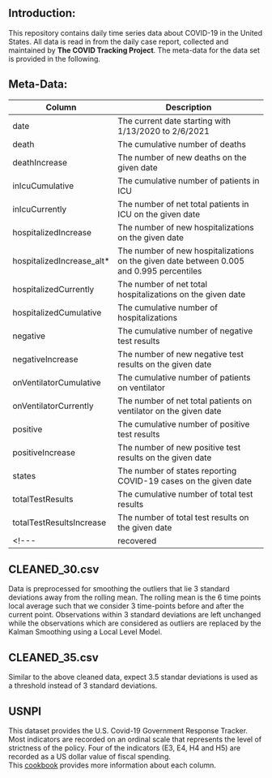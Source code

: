 ## Introduction:  

This repository contains daily time series data about COVID-19 in the United States. All data is read in from the daily case report, collected and maintained by **The COVID Tracking Project**. The meta-data for the data set is provided in the following.  

## Meta-Data:  

 

| Column                       | Description                                                                                        |
|------------------------------|----------------------------------------------------------------------------------------------------|
| date                         | The current date starting with 1/13/2020 to 2/6/2021                                              |
| death                        | The cumulative number of deaths                                                                    |
| deathIncrease                | The number of new deaths on the given date                                                         |
| inIcuCumulative              | The cumulative number of patients in ICU                                                           |
| inIcuCurrently               | The number of net total patients in ICU on the given date                                          |
| hospitalizedIncrease         | The number of new hospitalizations on the given date                                               |
| hospitalizedIncrease_alt*    | The number of new hospitalizations on the given date between 0.005 and 0.995 percentiles           |
| hospitalizedCurrently        | The number of net total hospitalizations on the given date                                         |
| hospitalizedCumulative       | The cumulative number of hospitalizations                                                          |
| negative                     | The cumulative number of negative test results                                                     |
| negativeIncrease             | The number of new negative test results on the given date                                          |
| onVentilatorCumulative       | The cumulative number of patients on ventilator                                                    |
| onVentilatorCurrently        | The number of net total patients on ventilator on the given date                                   |
| positive                     | The cumulative number of positive test results                                                     |
| positiveIncrease             | The number of new positive test results on the given date                                          |
| states                       | The number of states reporting COVID-19 cases on the given date                                    |
| totalTestResults             | The cumulative number of total test results                                                        |
| totalTestResultsIncrease     | The number of total test results on the given date                                                 |
<!---| recovered                    | The cumulative number of recovered cases                                                           |-->

<!---\*The values on dates 5/26/2020, 6/4/2020, 10/6/2020 and 10/23/2020 were imputed by the average values of before and after the dates.  -->

## CLEANED_30.csv
Data is preprocessed for smoothing the outliers that lie 3 standard deviations away from the rolling mean. 
The rolling mean is the 6 time points local average such that we consider 3 time-points before and after the current point.
Observations within 3 standard deviations are left unchanged while the observations which are considered as outliers are replaced by the Kalman Smoothing using a Local Level Model.

## CLEANED_35.csv
Similar to the above cleaned data, expect 3.5 standar deviations is used as a threshold instead of 3 standard deviations.

<!---## CLEANED_USCOVID_KF
Four values of deathIncrease, 24 values of hospitalizedIncrease, 0 values of hospitalizedCurrently, 19 values of negativeIncrease, 6 values of positiveIncrease, and 0 values of recovered are treated as missing values. The missing values are replaced by using Kalman smoothing. -->

<!---## USCOVID_BY_STATE
The COVID-19 dataset expands upon USCOVID.CSV by splitting the data from the first one into counts for each state.-->

## USNPI
This dataset provides the U.S. Covid-19 Government Response Tracker.  
Most indicators are recorded on an ordinal scale that represents the level of strictness of the policy. Four of the indicators (E3, E4, H4 and H5) are recorded as a US dollar value of fiscal spending.  
This [cookbook](https://github.com/OxCGRT/covid-policy-tracker/blob/master/documentation/codebook.md) provides more information about each column.
